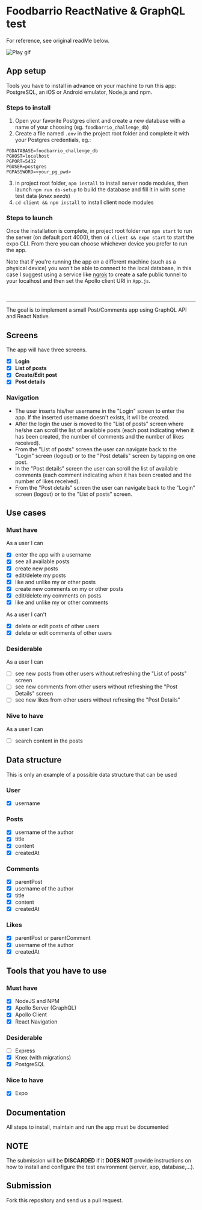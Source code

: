 # Foodbarrio ReactNative & GraphQL test
For reference, see original readMe below.

![Play gif](client/assets/play.gif)

## App setup
Tools you have to install in advance on your machine to run this app: PostgreSQL, an iOS or Android emulator, Node.js and npm.

### Steps to install
1) Open your favorite Postgres client and create a new database with a name of your choosing (eg. `foodbarrio_challenge_db`)  
1) Create a file named `.env` in the project root folder and complete it with your Postgres credentials, eg.:
```
PGDATABASE=foodbarrio_challenge_db
PGHOST=localhost
PGPORT=5432
PGUSER=postgres
PGPASSWORD=<your_pg_pwd>
```
3) in project root folder, `npm install` to install server node modules, then launch `npm run db-setup` to build the database and fill it in with some test data (*knex seeds*)  
4) `cd client && npm install` to install client node modules

### Steps to launch
Once the installation is complete, in project root folder run `npm start` to run the server (on default port 4000), then `cd client && expo start` to start the expo CLI. From there you can choose whichever device you prefer to run the app.  

Note that if you're running the app on a different machine (such as a physical device) you won't be able to connect to the local database, in this case I suggest using a service like [ngrok](https://ngrok.com/) to create a safe public tunnel to your localhost and then set the Apollo client URI in `App.js`.

<br />

-----

The goal is to implement a small Post/Comments app using GraphQL API and React Native.

## Screens
The app will have three screens.
 - [x] **Login**  
 - [x] **List of posts**  
 - [x] **Create/Edit post**  
 - [x] **Post details**

### Navigation
 - The user inserts his/her username in the "Login" screen to enter the app. If the inserted username doesn't exists, it will be created.
 - After the login the user is moved to the "List of posts" screen where he/she can scroll the list of available posts (each post indicating when it has been created, the number of comments and the number of likes received).
 - From the "List of posts" screen the user can navigate back to the "Login" screen (logout) or to the "Post details" screen by tapping on one post.
 - In the "Post details" screen the user can scroll the list of available comments (each comment indicating when it has been created and the number of likes received).
 - From the "Post details" screen the user can navigate back to the "Login" screen (logout) or to the "List of posts" screen.

## Use cases
### Must have
As a user I can
 - [x] enter the app with a username
 - [x] see all available posts
 - [x] create new posts
 - [x] edit/delete my posts
 - [x] like and unlike my or other posts
 - [x] create new comments on my or other posts
 - [x] edit/delete my comments on posts
 - [x] like and unlike my or other comments

As a user I can't
 - [x] delete or edit posts of other users
 - [x] delete or edit comments of other users
 
### Desiderable
As a user I can
 - [ ] see new posts from other users without refreshing the "List of posts" screen
 - [ ] see new comments from other users without refreshing the "Post Details" screen
 - [ ] see new likes from other users without refresing the "Post Details" 

### Nive to have
As a user I can
 - [ ] search content in the posts

## Data structure
This is only an example of a possible data structure that can be used
### User
 - [x] username
 
### Posts
 - [x] username of the author
 - [x] title
 - [x] content
 - [x] createdAt

### Comments
 - [x] parentPost
 - [x] username of the author
 - [x] title
 - [x] content
 - [x] createdAt
 
### Likes
 - [x] parentPost or parentComment
 - [x] username of the author
 - [x] createdAt

## Tools that you have to use
### Must have
 - [x] NodeJS and NPM
 - [x] Apollo Server (GraphQL) 
 - [x] Apollo Client
 - [x] React Navigation

### Desiderable
 - [ ] Express
 - [x] Knex (with migrations)
 - [x] PostgreSQL

### Nice to have
 - [x] Expo
 
## Documentation
All steps to install, maintain and run the app must be documented 

## NOTE
The submission will be **DISCARDED** if it **DOES NOT** provide instructions on how to install and configure the test environment (server, app, database,...).

## Submission

Fork this repository and send us a pull request.
